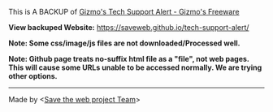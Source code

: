 This is A BACKUP of [Gizmo's Tech Support Alert - Gizmo's Freeware](www.techsupportalert.com)

**View backuped Website:** https://saveweb.github.io/tech-support-alert/

**Note: Some css/image/js files are not downloaded/Processed well.**

**Note: Github page treats no-suffix html file as a "file", not web pages. This will cause some URLs unable to be accessed normally. We are trying other options.**

---

Made by <[Save the web project Team](https://saveweb.othing.xyz)>
